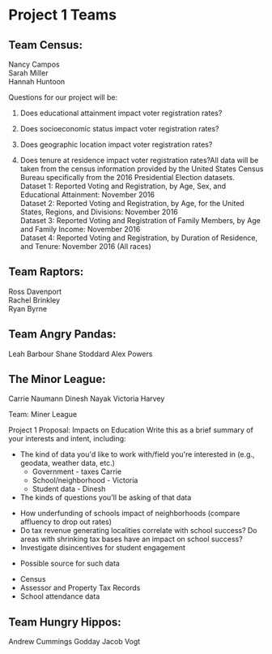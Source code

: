 # Project 1 Teams

## Team Census:  
Nancy Campos  
Sarah Miller  
Hannah Huntoon

Questions for our project will be:  

1.  Does educational attainment impact voter registration rates?
2.  Does socioeconomic status impact voter registration rates?

3. Does geographic location impact voter registration rates?  
4. Does tenure at residence impact voter registration rates?All data will be taken from the census information provided by the United States Census Bureau specifically from the 2016 Presidential Election datasets.  
Dataset 1: Reported Voting and Registration, by Age, Sex, and Educational Attainment: November 2016  
Dataset 2: Reported Voting and Registration, by Age, for the United States, Regions, and Divisions: November 2016  
Dataset 3: Reported Voting and Registration of Family Members, by Age and Family Income: November 2016  
Dataset 4: Reported Voting and Registration, by Duration of Residence, and Tenure: November 2016 (All races)

## Team Raptors:  
Ross Davenport  
Rachel Brinkley  
Ryan Byrne

## Team Angry Pandas:
Leah Barbour
Shane Stoddard
Alex Powers

## The Minor League:
Carrie Naumann
Dinesh Nayak
Victoria Harvey

Team:  Miner League

Project 1 Proposal:  Impacts on Education
Write this as a brief summary of your interests and intent, including:
* The kind of data you'd like to work with/field you're interested in (e.g., geodata, weather data, etc.)
	-	Government - taxes Carrie
	-	School/neighborhood - Victoria
	-	Student data - Dinesh
* The kinds of questions you'll be asking of that data
- How underfunding of schools impact of neighborhoods (compare affluency to drop out rates)
- Do tax revenue generating localities correlate with school success?  Do areas with shrinking tax bases have an impact on school success?
- Investigate disincentives for student engagement 
* Possible source for such data
- Census
- Assessor and Property Tax Records
- School attendance data

## Team Hungry Hippos:
Andrew Cummings
Godday
Jacob Vogt
<!--stackedit_data:
eyJoaXN0b3J5IjpbMTcyNTg5Mjc0NiwtMTgzNjI4ODAyOSwtMT
Q5MzQyNTEyMywtMTg5NTIzMjU3NCwtMTc1NzAyMzY3LC0xMDEx
NTY4MDQxXX0=
-->